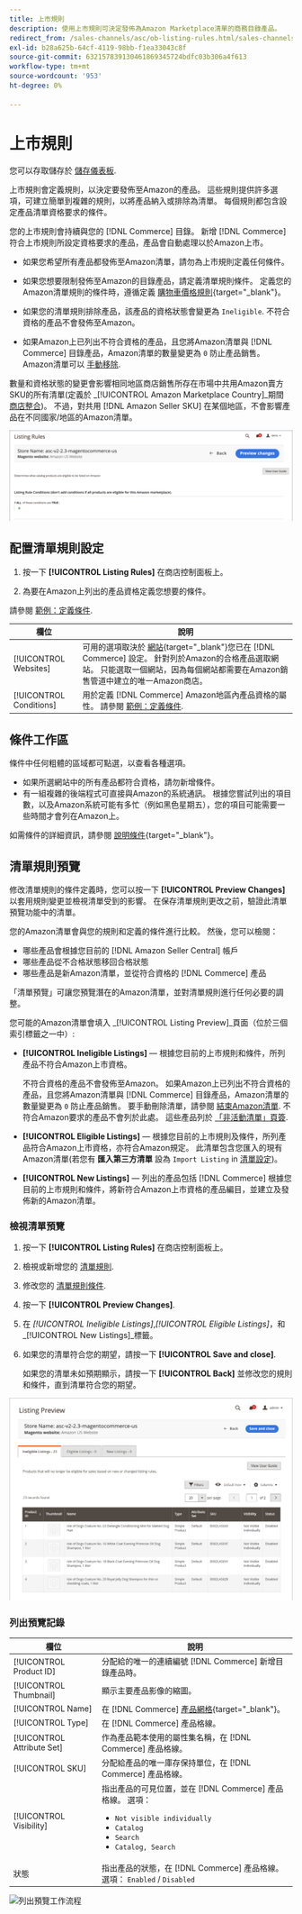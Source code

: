 ```yaml
---
title: 上市規則
description: 使用上市規則可決定發佈為Amazon Marketplace清單的商務目錄產品。
redirect_from: /sales-channels/asc/ob-listing-rules.html/sales-channels/asc/ob-listing-preview.html/sales-channels/asc/listing-rule-preview.html
exl-id: b28a625b-64cf-4119-98bb-f1ea33043c8f
source-git-commit: 632157839130461869345724bdfc03b306a4f613
workflow-type: tm+mt
source-wordcount: '953'
ht-degree: 0%

---
```


# 上市規則

您可以存取儲存於 [儲存儀表板](./amazon-store-dashboard.md).

上市規則會定義規則，以決定要發佈至Amazon的產品。 這些規則提供許多選項，可建立簡單到複雜的規則，以將產品納入或排除為清單。 每個規則都包含設定產品清單資格要求的條件。

您的上市規則會持續與您的 [!DNL Commerce] 目錄。 新增 [!DNL Commerce] 符合上市規則所設定資格要求的產品，產品會自動處理以於Amazon上市。

- 如果您希望所有產品都發佈至Amazon清單，請勿為上市規則定義任何條件。

- 如果您想要限制發佈至Amazon的目錄產品，請定義清單規則條件。 定義您的Amazon清單規則的條件時，遵循定義 [購物車價格規則](https://docs.magento.com/user-guide/marketing/price-rules-cart.html){target=&quot;_blank&quot;}。

- 如果您的清單規則排除產品，該產品的資格狀態會變更為 `Ineligible`. 不符合資格的產品不會發佈至Amazon。

- 如果Amazon上已列出不符合資格的產品，且您將Amazon清單與 [!DNL Commerce] 目錄產品，Amazon清單的數量變更為 `0` 防止產品銷售。 Amazon清單可以 [手動移除](./end-listings-manually.md).

數量和資格狀態的變更會影響相同地區商店銷售所存在市場中共用Amazon賣方SKU的所有清單(定義於 _[!UICONTROL Amazon Marketplace Country]_期間 [商店整合](./store-integration.md))。 不過，對共用 [!DNL Amazon Seller SKU] 在某個地區，不會影響產品在不同國家/地區的Amazon清單。

![上市規則](assets/ob-listing-rules.png)

## 配置清單規則設定

1. 按一下 **[!UICONTROL Listing Rules]** 在商店控制面板上。

1. 為要在Amazon上列出的產品資格定義您想要的條件。

請參閱 [範例：定義條件](./ob-define-condition-example.md).

| 欄位 | 說明 |
|---|---|
| [!UICONTROL Websites] | 可用的選項取決於 [網站](https://docs.magento.com/user-guide/stores/websites-stores-views.html){target=&quot;_blank&quot;}您已在 [!DNL Commerce] 設定。 針對列於Amazon的合格產品選取網站。 只能選取一個網站，因為每個網站都需要在Amazon銷售管道中建立的唯一Amazon商店。 |
| [!UICONTROL Conditions] | 用於定義 [!DNL Commerce] Amazon地區內產品資格的屬性。 請參閱 [範例：定義條件](./ob-define-condition-example.md). |

## 條件工作區

條件中任何粗體的區域都可點選，以查看各種選項。

- 如果所選網站中的所有產品都符合資格，請勿新增條件。
- 有一組複雜的後端程式可直接與Amazon的系統通訊。 根據您嘗試列出的項目數，以及Amazon系統可能有多忙（例如黑色星期五），您的項目可能需要一些時間才會列在Amazon上。

如需條件的詳細資訊，請參閱 [說明條件](https://docs.magento.com/user-guide/marketing/price-rules-cart.html){target=&quot;_blank&quot;}。

## 清單規則預覽

修改清單規則的條件定義時，您可以按一下 **[!UICONTROL Preview Changes]** 以套用規則變更並檢視清單受到的影響。 在保存清單規則更改之前，驗證此清單預覽功能中的清單。

您的Amazon清單會與您的規則和定義的條件進行比較。 然後，您可以檢閱：

- 哪些產品會根據您目前的 [!DNL Amazon Seller Central] 帳戶
- 哪些產品從不合格狀態移回合格狀態
- 哪些產品是新Amazon清單，並從符合資格的 [!DNL Commerce] 產品

「清單預覽」可讓您預覽潛在的Amazon清單，並對清單規則進行任何必要的調整。

您可能的Amazon清單會填入 _[!UICONTROL Listing Preview]_頁面（位於三個索引標籤之一中）:

- **[!UICONTROL Ineligible Listings]**  — 根據您目前的上市規則和條件，所列產品不符合Amazon上市資格。

   不符合資格的產品不會發佈至Amazon。 如果Amazon上已列出不符合資格的產品，且您將Amazon清單與 [!DNL Commerce] 目錄產品，Amazon清單的數量變更為 `0` 防止產品銷售。 要手動刪除清單，請參閱 [結束Amazon清單](./end-listings-manually.md). 不符合Amazon要求的產品不會列於此處。 這些產品列於 [「非活動清單」頁簽](./inactive-listings.md).

- **[!UICONTROL Eligible Listings]**  — 根據您目前的上市規則及條件，所列產品符合Amazon上市資格，亦符合Amazon規定。 此清單包含您匯入的現有Amazon清單(若您有 **匯入第三方清單** 設為 `Import Listing` in [清單設定](./third-party-listing-settings.md))。

- **[!UICONTROL New Listings]**  — 列出的產品包括 [!DNL Commerce] 根據您目前的上市規則和條件，將新符合Amazon上市資格的產品編目，並建立及發佈新的Amazon清單。

### 檢視清單預覽

1. 按一下 **[!UICONTROL Listing Rules]** 在商店控制面板上。

1. 檢視或新增您的 [清單規則](./listing-rules.md).

1. 修改您的 [清單規則條件](./ob-define-condition-example.md).

1. 按一下 **[!UICONTROL Preview Changes]**.

1. 在 _[!UICONTROL Ineligible Listings]_,_[!UICONTROL Eligible Listings]_，和 _[!UICONTROL New Listings]_標籤。

1. 如果您的清單符合您的期望，請按一下 **[!UICONTROL Save and close]**.

   如果您的清單未如預期顯示，請按一下 **[!UICONTROL Back]** 並修改您的規則和條件，直到清單符合您的期望。

![清單規則預覽](assets/amazon-listing-rule-preview.png)

### 列出預覽記錄

| 欄位 | 說明 |
|--- |--- |
| [!UICONTROL Product ID] | 分配給的唯一的連續編號 [!DNL Commerce] 新增目錄產品時。 |
| [!UICONTROL Thumbnail] | 顯示主要產品影像的縮圖。 |
| [!UICONTROL Name] | 在 [!DNL Commerce] [產品網格](https://docs.magento.com/user-guide/catalog/products.html){target=&quot;_blank&quot;}。 |
| [!UICONTROL Type] | 在 [!DNL Commerce] 產品格線。 |
| [!UICONTROL Attribute Set] | 作為產品範本使用的屬性集名稱，在 [!DNL Commerce] 產品格線。 |
| [!UICONTROL SKU] | 分配給產品的唯一庫存保持單位，在 [!DNL Commerce] 產品格線。 |
| [!UICONTROL Visibility] | 指出產品的可見位置，並在 [!DNL Commerce] 產品格線。 選項：<ul><li>`Not visible individually`</li><li>`Catalog`</li><li>`Search`</li><li>`Catalog, Search`</li></ul> |
| 狀態 | 指出產品的狀態，在 [!DNL Commerce] 產品格線。 選項： `Enabled` / `Disabled` |

![列出預覽工作流程](assets/listing-preview-flowchart.png)
